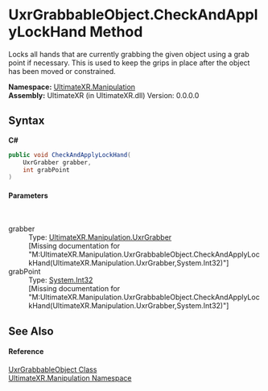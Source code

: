 # UxrGrabbableObject.CheckAndApplyLockHand Method 
 

Locks all hands that are currently grabbing the given object using a grab point if necessary. This is used to keep the grips in place after the object has been moved or constrained.

**Namespace:**&nbsp;<a href="N_UltimateXR_Manipulation">UltimateXR.Manipulation</a><br />**Assembly:**&nbsp;UltimateXR (in UltimateXR.dll) Version: 0.0.0.0

## Syntax

**C#**<br />
``` C#
public void CheckAndApplyLockHand(
	UxrGrabber grabber,
	int grabPoint
)
```


#### Parameters
&nbsp;<dl><dt>grabber</dt><dd>Type: <a href="T_UltimateXR_Manipulation_UxrGrabber">UltimateXR.Manipulation.UxrGrabber</a><br />\[Missing <param name="grabber"/> documentation for "M:UltimateXR.Manipulation.UxrGrabbableObject.CheckAndApplyLockHand(UltimateXR.Manipulation.UxrGrabber,System.Int32)"\]</dd><dt>grabPoint</dt><dd>Type: <a href="https://docs.microsoft.com/dotnet/api/system.int32" target="_blank" rel="noopener noreferrer">System.Int32</a><br />\[Missing <param name="grabPoint"/> documentation for "M:UltimateXR.Manipulation.UxrGrabbableObject.CheckAndApplyLockHand(UltimateXR.Manipulation.UxrGrabber,System.Int32)"\]</dd></dl>

## See Also


#### Reference
<a href="T_UltimateXR_Manipulation_UxrGrabbableObject">UxrGrabbableObject Class</a><br /><a href="N_UltimateXR_Manipulation">UltimateXR.Manipulation Namespace</a><br />